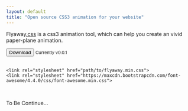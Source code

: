 ```yaml
---
layout: default
title: "Open source CSS3 animation for your website"
---
```


<i class="fa fa-quote-left fa-pull-left"></i>Flyaway<a href="">.css</a> is a css3 animation tool, which can help you create an vivid paper-plane animation. 
<br>
<section class="center-block">
    <button onClick="window.location='https://github.com/lushen/flyaway/archive/v0.0.1.zip'; return false;">
        <span>Download</span>
        <i class="fa fa-paper-plane"></i>
    </button>
    <small class="center-block text-center">Currently v0.0.1</small>
</section>
<br>

```
<link rel="stylesheet" href="path/to/flyaway.min.css">
<link rel="stylesheet" href="https://maxcdn.bootstrapcdn.com/font-awesome/4.4.0/css/font-awesome.min.css">
```

<br>

<section class="center-block text-center">
    <i id="demo" class="fa fa-paper-plane fa-4x float shadow"></i>
</section>

To Be Continue...